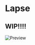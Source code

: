 # Lapse

## WIP!!!!

![Preview](https://raw.githubusercontent.com/4dvyte/Lapse/main/image_2023-10-17_184658044.png)
